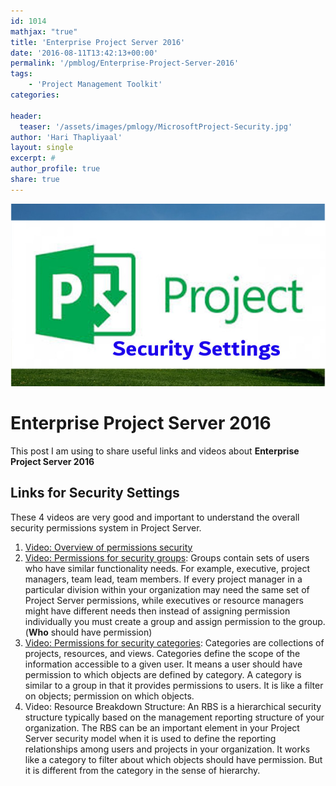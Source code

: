```yaml
---
id: 1014   
mathjax: "true"
title: 'Enterprise Project Server 2016'
date: '2016-08-11T13:42:13+00:00'
permalink: '/pmblog/Enterprise-Project-Server-2016'
tags: 
    - 'Project Management Toolkit'
categories:

header:
  teaser: '/assets/images/pmlogy/MicrosoftProject-Security.jpg'
author: 'Hari Thapliyaal'
layout: single
excerpt: #
author_profile: true
share: true
---
```

![](/assets/images/pmlogy/MicrosoftProject-Security.jpg)   


# Enterprise Project Server 2016

This post I am using to share useful links and videos about **Enterprise Project Server 2016**

## Links for Security Settings

These 4 videos are very good and important to understand the overall security permissions system in Project Server.  

1. [Video: Overview of permissions security](https://support.office.com/en-us/article/Video-series-How-security-permissions-work-in-Project-Server-a19fb429-4f8f-4aa1-a186-8a33650c9801)
2. [Video: Permissions for security groups](https://support.office.com/en-us/article/Video-series-How-security-permissions-work-in-Project-Server-a19fb429-4f8f-4aa1-a186-8a33650c9801): Groups contain sets of users who have similar functionality needs. For example, executive, project managers, team lead, team members. If every project manager in a particular division within your organization may need the same set of Project Server permissions, while executives or resource managers might have different needs then instead of assigning permission individually you must create a group and assign permission to the group. (**Who** should have permission)
3. [Video: Permissions for security categories](https://support.office.com/en-us/article/Video-series-How-security-permissions-work-in-Project-Server-a19fb429-4f8f-4aa1-a186-8a33650c9801): Categories are collections of projects, resources, and views. Categories define the scope of the information accessible to a given user. It means a user should have permission to which objects are defined by category. A category is similar to a group in that it provides permissions to users. It is like a filter on objects; permission on which objects.
4. Video: Resource Breakdown Structure: An RBS is a hierarchical security structure typically based on the management reporting structure of your organization. The RBS can be an important element in your Project Server security model when it is used to define the reporting relationships among users and projects in your organization. It works like a category to filter about which objects should have permission. But it is different from the category in the sense of hierarchy.